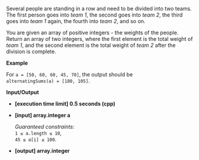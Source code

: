 
Several people are standing in a row and need to be divided into two teams. The first person goes into  _team 1_, the second goes into  _team 2_, the third goes into  _team 1_  again, the fourth into  _team 2_, and so on.

You are given an array of positive integers - the weights of the people. Return an array of two integers, where the first element is the total weight of  _team 1_, and the second element is the total weight of  _team 2_  after the division is complete.

**Example**

For  `a = [50, 60, 60, 45, 70]`, the output should be  
`alternatingSums(a) = [180, 105]`.

**Input/Output**

-   **\[execution time limit\] 0.5 seconds (cpp)**
    
-   **\[input\] array.integer a**
    
    _Guaranteed constraints:_  
    `1 ≤ a.length ≤ 10`,  
    `45 ≤ a[i] ≤ 100`.
    
-   **\[output\] array.integer**